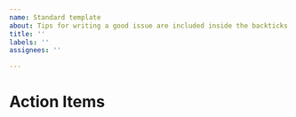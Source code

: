 ```yaml
---
name: Standard template
about: Tips for writing a good issue are included inside the backticks ``
title: ''
labels: ''
assignees: ''

---
```


<!--Issue purpose and context. No need to write an essay, but someone new to the project should not be completely lost. @ Mention relevant teammates. Choose labels, project, and milestone.-->

# Action Items
<!--More detailed background info-->
<!--List tasks in chronological order. Link all relevant Google Docs or external resources in context. If you link an issue within a task or bullet point, Github will auto-populate the issue name and status, as well as state `Tracked in #___` at the top.-->
